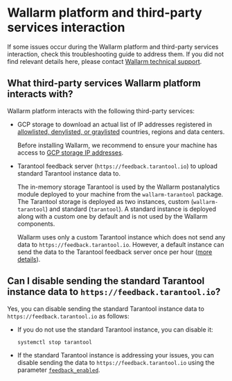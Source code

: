 # Wallarm platform and third-party services interaction

If some issues occur during the Wallarm platform and third-party services interaction, check this troubleshooting guide to address them. If you did not find relevant details here, please contact [Wallarm technical support](mailto:support@wallarm.com).

## What third-party services Wallarm platform interacts with?

Wallarm platform interacts with the following third-party services:

* GCP storage to download an actual list of IP addresses registered in [allowlisted, denylisted, or graylisted](../user-guides/ip-lists/overview.md) countries, regions and data centers.

    Before installing Wallarm, we recommend to ensure your machine has access to [GCP storage IP addresses](https://www.gstatic.com/ipranges/goog.json).
* Tarantool feedback server (`https://feedback.tarantool.io`) to upload standard Tarantool instance data to.

    The in-memory storage Tarantool is used by the Wallarm postanalytics module deployed to your machine from the `wallarm-tarantool` package. The Tarantool storage is deployed as two instances, custom (`wallarm-tarantool`) and standard (`tarantool`). A standard instance is deployed along with a custom one by default and is not used by the Wallarm components.
    
    Wallarm uses only a custom Tarantool instance which does not send any data to `https://feedback.tarantool.io`. However, a default instance can send the data to the Tarantool feedback server once per hour ([more details](https://www.tarantool.io/en/doc/latest/reference/configuration/#feedback)).

## Can I disable sending the standard Tarantool instance data to `https://feedback.tarantool.io`?

Yes, you can disable sending the standard Tarantool instance data to `https://feedback.tarantool.io` as follows:

* If you do not use the standard Tarantool instance, you can disable it:

    ```bash
    systemctl stop tarantool
    ```
* If the standard Tarantool instance is addressing your issues, you can disable sending the data to `https://feedback.tarantool.io` using the parameter [`feedback_enabled`](https://www.tarantool.io/en/doc/latest/reference/configuration/#cfg-logging-feedback-enabled).
